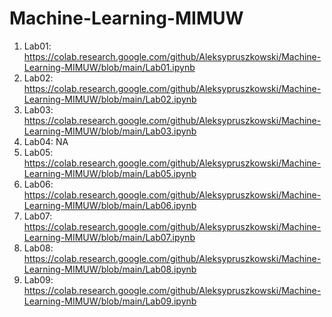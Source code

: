 # Machine-Learning-MIMUW
1. Lab01: https://colab.research.google.com/github/Aleksypruszkowski/Machine-Learning-MIMUW/blob/main/Lab01.ipynb 
2. Lab02: https://colab.research.google.com/github/Aleksypruszkowski/Machine-Learning-MIMUW/blob/main/Lab02.ipynb
3. Lab03: https://colab.research.google.com/github/Aleksypruszkowski/Machine-Learning-MIMUW/blob/main/Lab03.ipynb
4. Lab04: NA
5. Lab05: https://colab.research.google.com/github/Aleksypruszkowski/Machine-Learning-MIMUW/blob/main/Lab05.ipynb
6. Lab06: https://colab.research.google.com/github/Aleksypruszkowski/Machine-Learning-MIMUW/blob/main/Lab06.ipynb
7. Lab07: https://colab.research.google.com/github/Aleksypruszkowski/Machine-Learning-MIMUW/blob/main/Lab07.ipynb
8. Lab08: https://colab.research.google.com/github/Aleksypruszkowski/Machine-Learning-MIMUW/blob/main/Lab08.ipynb
8. Lab09: https://colab.research.google.com/github/Aleksypruszkowski/Machine-Learning-MIMUW/blob/main/Lab09.ipynb
